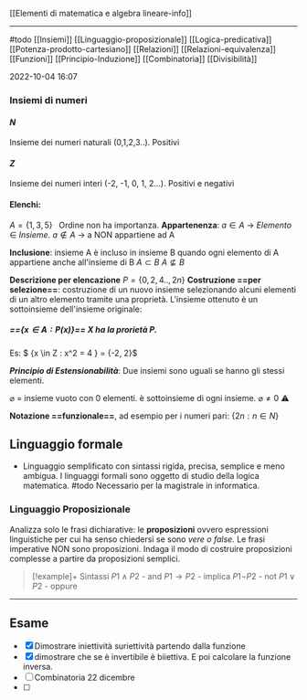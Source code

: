 [[Elementi di matematica e algebra lineare-info]]

---
#todo 
[[Insiemi]]
[[Linguaggio-proposizionale]]
[[Logica-predicativa]]
[[Potenza-prodotto-cartesiano]]
[[Relazioni]]
[[Relazioni-equivalenza]]
[[Funzioni]]
[[Principio-Induzione]]
[[Combinatoria]]
[[Divisibilità]]



2022-10-04 16:07

### Insiemi di numeri 

#### $N$ 
Insieme dei numeri naturali (0,1,2,3..). Positivi
#### $Z$
Insieme dei numeri interi (-2, -1, 0, 1, 2...). Positivi e negativi

#### Elenchi: 
$A = \{1, 3, 5\} \;\;$   Ordine non ha importanza.
**Appartenenza**:
$a \in A$ -> *Elemento* $\in$ *Insieme*. 
$a \notin A$ -> a NON appartiene ad A 

**Inclusione**: insieme  A è incluso in insieme B quando ogni elemento di A appartiene anche all'insieme di B
$A \subset B$
$A \nsubseteq B$

**Descrizione per elencazione** $P=\{0,2,4..,2n\}$
**Costruzione ==per selezione==**: costruzione di un nuovo insieme selezionando alcuni elementi di un altro elemento tramite una proprietà. L'insieme ottenuto è un sottoinsieme dell'insieme originale: 
##### ==$\{ x\in A: P(x)\}$==  X ha la prorietà P. 
Es: $ \{x \in Z : x^2 = 4 \} = \{-2, 2\}$

***Principio di Estensionabilità***: Due insiemi sono uguali se hanno gli stessi elementi. 

$\varnothing$ = insieme vuoto con 0 elementi. è sottoinsieme di ogni insieme. 
$\varnothing \neq 0$  ⚠️

**Notazione ==funzionale==**, ad esempio per i numeri pari:  $\{2n : n \in N \}$

## Linguaggio formale

- Linguaggio semplificato con sintassi rigida, precisa, semplice e meno ambigua. 
I linguaggi formali sono oggetto di studio della logica matematica. #todo Necessario per la magistrale in informatica.

### Linguaggio Proposizionale
Analizza solo le frasi dichiarative: le **proposizioni** ovvero espressioni linguistiche per cui ha senso chiedersi se sono *vere o false.* Le frasi imperative NON sono proposizioni. 
Indaga il modo di costruire proposizioni complesse a partire da proposizioni semplici. 

>[!example]+ Sintassi 
$P1 \land P2$    -    and
$P1 \to P2$     -    implica
$P1 \lnot P2$    -    not
$P1 \lor P2$     -    oppure

---
## Esame 
- [x] Dimostrare iniettività suriettività partendo dalla funzione 
- [x] dimostrare che se è invertibile è biiettiva. E poi calcolare la funzione inversa. 
- [ ] Combinatoria 22 dicembre 
- [ ] 

